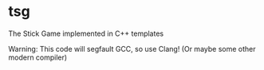 # tsg
The Stick Game implemented in C++ templates

Warning: This code will segfault GCC, so use Clang! (Or maybe some other modern compiler)
